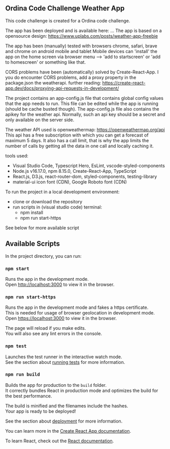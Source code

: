 ## Ordina Code Challenge Weather App

This code challenge is created for a Ordina code challenge.

The app has been deployed and is available here: ...
The app is based on a opensource design: https://www.uplabs.com/posts/weather-app-freebie

The app has been (manually) tested with browsers chrome, safari, brave and chrome on android mobile and tablet
Mobile devices can 'install' the app on the home screen via browser menu --> 'add to startscreen' or 'add to homescreen' or something like that.

CORS problems have been (automatically) solved by Create-React-App.
I you do encounter CORS problems, add a proxy property in the package.json the weatherapi.
further reading: https://create-react-app.dev/docs/proxying-api-requests-in-development/ 

The project contains an app-config.js file that contains global config values that the app needs
to run. This file can be edited while the app is running (should be cache busted though).
The app-config.js file also contains the apikey for the weather api. Normally, such an api key should be a secret
and only available on the server side.

The weather API used is openweathermap: https://openweathermap.org/api
This api has a free subscription with which you can get a forecast of maximum 5 days.
It also has a call limit, that is why the app limits the number of calls by getting all the data in one call and
locally caching it.


tools used:
- Visual Studio Code, Typescript Hero, EsLint, vscode-styled-components
- Node.js v16.17.0, npm 8.15.0, Create-React-App, TypeScript
- React.js, D3.js, react-router-dom, styled-components, testing-library
- material-ui icon font (CDN), Google Roboto font (CDN)


To run the project in a local development environment:
- clone or download the repository
- run scripts in (visual studio code) terminal:
  - npm install
  - npm run start-https

See below for more available script

## Available Scripts

In the project directory, you can run:

### `npm start`

Runs the app in the development mode.\
Open [http://localhost:3000](http://localhost:3000) to view it in the browser.

### `npm run start-https`

Runs the app in the development mode and fakes a https certificate.\
This is needed for usage of browser geolocation in development mode.
Open [https://localhost:3000](https://localhost:3000) to view it in the browser.

The page will reload if you make edits.\
You will also see any lint errors in the console.

### `npm test`

Launches the test runner in the interactive watch mode.\
See the section about [running tests](https://facebook.github.io/create-react-app/docs/running-tests) for more information.

### `npm run build`

Builds the app for production to the `build` folder.\
It correctly bundles React in production mode and optimizes the build for the best performance.

The build is minified and the filenames include the hashes.\
Your app is ready to be deployed!

See the section about [deployment](https://facebook.github.io/create-react-app/docs/deployment) for more information.


You can learn more in the [Create React App documentation](https://facebook.github.io/create-react-app/docs/getting-started).

To learn React, check out the [React documentation](https://reactjs.org/).
